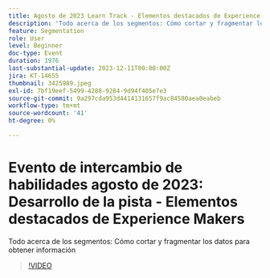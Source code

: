 ```yaml
---
title: Agosto de 2023 Learn Track - Elementos destacados de Experience Makers
description: 'Todo acerca de los segmentos: Cómo cortar y fragmentar los datos para obtener información'
feature: Segmentation
role: User
level: Beginner
doc-type: Event
duration: 1976
last-substantial-update: 2023-12-11T00:00:00Z
jira: KT-14655
thumbnail: 3425989.jpeg
exl-id: 7bf19eef-5499-4288-9284-9d94f405e7e3
source-git-commit: 9a297cda953d4414131657f9ac84580aea0eabeb
workflow-type: tm+mt
source-wordcount: '41'
ht-degree: 0%

---
```


# Evento de intercambio de habilidades agosto de 2023: Desarrollo de la pista - Elementos destacados de Experience Makers

Todo acerca de los segmentos: Cómo cortar y fragmentar los datos para obtener información

>[!VIDEO](https://video.tv.adobe.com/v/3456610/?learn=on&captions=spa)
